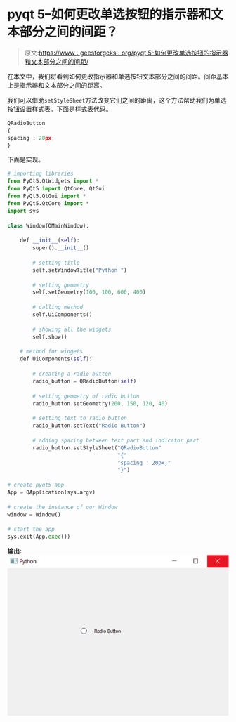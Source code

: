 # pyqt 5–如何更改单选按钮的指示器和文本部分之间的间距？

> 原文:[https://www . geesforgeks . org/pyqt 5-如何更改单选按钮的指示器和文本部分之间的间距/](https://www.geeksforgeeks.org/pyqt5-how-to-change-the-spacing-between-indicator-and-text-part-of-radio-button/)

在本文中，我们将看到如何更改指示器和单选按钮文本部分之间的间距。间距基本上是指示器和文本部分之间的距离。

我们可以借助`setStyleSheet`方法改变它们之间的距离，这个方法帮助我们为单选按钮设置样式表。下面是样式表代码。

```py
QRadioButton
{
spacing : 20px;
}

```

下面是实现。

```py
# importing libraries
from PyQt5.QtWidgets import * 
from PyQt5 import QtCore, QtGui
from PyQt5.QtGui import * 
from PyQt5.QtCore import * 
import sys

class Window(QMainWindow):

    def __init__(self):
        super().__init__()

        # setting title
        self.setWindowTitle("Python ")

        # setting geometry
        self.setGeometry(100, 100, 600, 400)

        # calling method
        self.UiComponents()

        # showing all the widgets
        self.show()

    # method for widgets
    def UiComponents(self):

        # creating a radio button
        radio_button = QRadioButton(self)

        # setting geometry of radio button
        radio_button.setGeometry(200, 150, 120, 40)

        # setting text to radio button
        radio_button.setText("Radio Button")

        # adding spacing between text part and indicator part
        radio_button.setStyleSheet("QRadioButton"
                                   "{"
                                   "spacing : 20px;"
                                   "}")

# create pyqt5 app
App = QApplication(sys.argv)

# create the instance of our Window
window = Window()

# start the app
sys.exit(App.exec())
```

**输出:**
![](img/26fa4836cd3d856d30ad4224561c6605.png)
